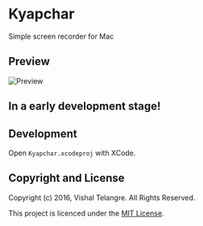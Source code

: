 # Kyapchar

Simple screen recorder for Mac

## Preview

![Preview](https://monosnap.com/file/zyTid534mXjmJbY7G8GYNPUzMejT64.png)

## In a early development stage!

## Development

Open `Kyapchar.xcodeproj` with XCode.

## Copyright and License

Copyright (c) 2016, Vishal Telangre. All Rights Reserved.

This project is licenced under the [MIT License](LICENSE).


